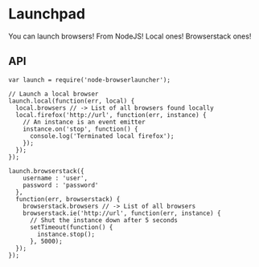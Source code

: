 # Launchpad

You can launch browsers! From NodeJS! Local ones! Browserstack ones!

## API

    var launch = require('node-browserlauncher');

    // Launch a local browser
    launch.local(function(err, local) {
      local.browsers // -> List of all browsers found locally
      local.firefox('http://url', function(err, instance) {
        // An instance is an event emitter
        instance.on('stop', function() {
          console.log('Terminated local firefox');
        });
      });
    });

    launch.browserstack({
        username : 'user',
        password : 'password'
      },
      function(err, browserstack) {
        browserstack.browsers // -> List of all browsers
        browserstack.ie('http://url', function(err, instance) {
          // Shut the instance down after 5 seconds
          setTimeout(function() {
            instance.stop();
          }, 5000);
      });
    });
